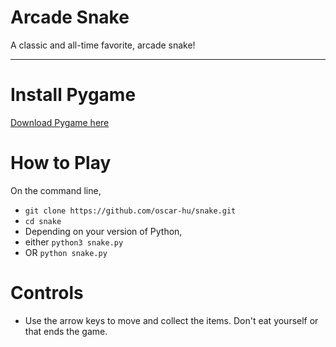 # Arcade Snake
A classic and all-time favorite, arcade snake!

-----------------

# Install Pygame
[Download Pygame here](https://www.pygame.org/download.shtml)

# How to Play
On the command line,
- `git clone https://github.com/oscar-hu/snake.git`
- `cd snake`
- Depending on your version of Python,
- either `python3 snake.py`
- OR `python snake.py`

# Controls
- Use the arrow keys to move and collect the items. Don't eat yourself or that ends the game.